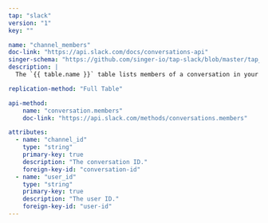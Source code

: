 ```yaml
---
tap: "slack"
version: "1"
key: ""

name: "channel_members"
doc-link: "https://api.slack.com/docs/conversations-api"
singer-schema: "https://github.com/singer-io/tap-slack/blob/master/tap_slack/schemas/channel_members.json"
description: |
  The `{{ table.name }}` table lists members of a conversation in your {{ integration.display_name }} account.

replication-method: "Full Table"

api-method:
    name: "conversation.members"
    doc-link: "https://api.slack.com/methods/conversations.members"

attributes:
  - name: "channel_id"
    type: "string"
    primary-key: true
    description: "The conversation ID."
    foreign-key-id: "conversation-id"
  - name: "user_id"
    type: "string"
    primary-key: true
    description: "The user ID."
    foreign-key-id: "user-id" 
---
```

